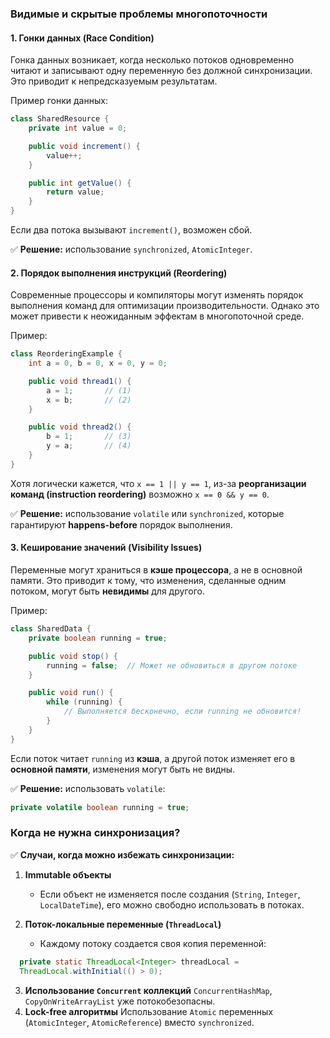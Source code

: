 ### **Видимые и скрытые проблемы многопоточности**

#### **1. Гонки данных (Race Condition)**

Гонка данных возникает, когда несколько потоков одновременно читают и записывают одну переменную без должной синхронизации. Это приводит к непредсказуемым результатам.

Пример гонки данных:
```java
class SharedResource {
    private int value = 0;

    public void increment() {
        value++;
    }

    public int getValue() {
        return value;
    }
}
```

Если два потока вызывают `increment()`, возможен сбой.

✅ **Решение:** использование `synchronized`, `AtomicInteger`.

#### **2. Порядок выполнения инструкций (Reordering)**

Современные процессоры и компиляторы могут изменять порядок выполнения команд для оптимизации производительности. Однако это может привести к неожиданным эффектам в многопоточной среде.

Пример:
```java
class ReorderingExample {
    int a = 0, b = 0, x = 0, y = 0;

    public void thread1() {
        a = 1;       // (1)
        x = b;       // (2)
    }

    public void thread2() {
        b = 1;       // (3)
        y = a;       // (4)
    }
}

```

Хотя логически кажется, что `x == 1 || y == 1`, из-за **реорганизации команд (instruction reordering)** возможно `x == 0 && y == 0`.

✅ **Решение:** использование `volatile` или `synchronized`, которые гарантируют **happens-before** порядок выполнения.

#### **3. Кеширование значений (Visibility Issues)**

Переменные могут храниться в **кэше процессора**, а не в основной памяти. Это приводит к тому, что изменения, сделанные одним потоком, могут быть **невидимы** для другого.

Пример:

```java
class SharedData {
    private boolean running = true;

    public void stop() {
        running = false;  // Может не обновиться в другом потоке
    }

    public void run() {
        while (running) {
            // Выполняется бесконечно, если running не обновится!
        }
    }
}

```

Если поток читает `running` из **кэша**, а другой поток изменяет его в **основной памяти**, изменения могут быть не видны.

✅ **Решение:** использовать `volatile`:

```java
private volatile boolean running = true;

```


### **Когда не нужна синхронизация?**

✅ **Случаи, когда можно избежать синхронизации:**

1.  **Immutable объекты**
    - Если объект не изменяется после создания (`String`, `Integer`, `LocalDateTime`), его можно свободно использовать в потоках.
2. **Поток-локальные переменные (`ThreadLocal`)**
    
    - Каждому потоку создается своя копия переменной:
```java
  private static ThreadLocal<Integer> threadLocal = 
  ThreadLocal.withInitial(() > 0);

```

  3. **Использование `Concurrent` коллекций**
    `ConcurrentHashMap`, `CopyOnWriteArrayList` уже потокобезопасны.
1. **Lock-free алгоритмы**
	Использование `Atomic` переменных (`AtomicInteger`, `AtomicReference`) вместо `synchronized`.